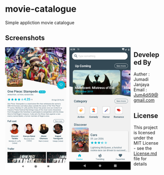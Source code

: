 # movie-catalogue
Simple appliction movie catalogue

## Screenshots
<img src="screenshots/Screenshot-detail.png" alt="Screenshot detail" width="200" style="float: left;margin-right: 10px;" />   <img src="screenshots/Screenshot-home.png" alt="Screenshot detail" width="200" style="float: left;margin-right: 10px;" />

## Develeped By
- Auther : Jumadi Janjaya
- Email : Jum4di59@gmail.com

## License
This project is licensed under the MIT License - see the [License.md](LICENSE) file for details
